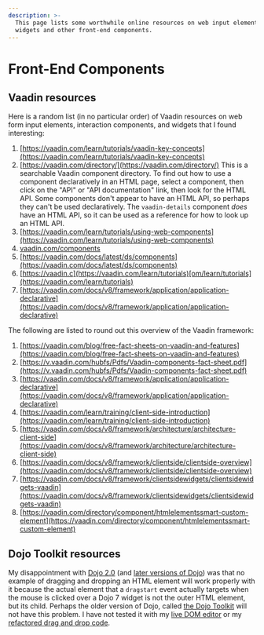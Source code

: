 ```yaml
---
description: >-
  This page lists some worthwhile online resources on web input elements and
  widgets and other front-end components.
---
```


# Front-End Components

## Vaadin resources

Here is a random list \(in no particular order\) of Vaadin resources on web form input elements, interaction components, and widgets that I found interesting:

1. [https://vaadin.com/learn/tutorials/vaadin-key-concepts](https://vaadin.com/learn/tutorials/vaadin-key-concepts)
2. [https://vaadin.com/directory/](https://vaadin.com/directory/) This is a searchable Vaadin component directory. To find out how to use a component declaratively in an HTML page, select a component, then click on the "API" or "API documentation" link, then look for the HTML API. Some components don't appear to have an HTML API, so perhaps they can't be used declaratively. The `vaadin-details` component _does_ have an HTML API, so it can be used as a reference for how to look up an HTML API.
3. [https://vaadin.com/learn/tutorials/using-web-components](https://vaadin.com/learn/tutorials/using-web-components)
4. [vaadin.com/components](https://vaadin.com/components)
5. [https://vaadin.com/docs/latest/ds/components](https://vaadin.com/docs/latest/ds/components)
6. [https://vaadin.c](https://vaadin.com/learn/tutorials)[om/learn/tutorials](https://vaadin.com/learn/tutorials)
7. [https://vaadin.com/docs/v8/framework/application/application-declarative](https://vaadin.com/docs/v8/framework/application/application-declarative)

The following are listed to round out this overview of the Vaadin framework:

1. [https://vaadin.com/blog/free-fact-sheets-on-vaadin-and-features](https://vaadin.com/blog/free-fact-sheets-on-vaadin-and-features)
2. [https://v.vaadin.com/hubfs/Pdfs/Vaadin-components-fact-sheet.pdf](https://v.vaadin.com/hubfs/Pdfs/Vaadin-components-fact-sheet.pdf)
3. [https://vaadin.com/docs/v8/framework/application/application-declarative](https://vaadin.com/docs/v8/framework/application/application-declarative)
4. [https://vaadin.com/learn/training/client-side-introduction](https://vaadin.com/learn/training/client-side-introduction)
5. [https://vaadin.com/docs/v8/framework/architecture/architecture-client-side](https://vaadin.com/docs/v8/framework/architecture/architecture-client-side)
6. [https://vaadin.com/docs/v8/framework/clientside/clientside-overview](https://vaadin.com/docs/v8/framework/clientside/clientside-overview)
7. [https://vaadin.com/docs/v8/framework/clientsidewidgets/clientsidewidgets-vaadin](https://vaadin.com/docs/v8/framework/clientsidewidgets/clientsidewidgets-vaadin)
8. [https://vaadin.com/directory/component/htmlelementssmart-custom-element](https://vaadin.com/directory/component/htmlelementssmart-custom-element)

## Dojo Toolkit resources

My disappointment with [Dojo 2.0](https://dojo.io/blog/dojo2-0-0-release) \(and [later versions of Dojo](https://dojo.io/)\) was that no example of dragging and dropping an HTML element will work properly with it because the actual element that a `dragstart` event actually targets when the mouse is clicked over a Dojo 7 widget is not the outer HTML element, but its child. Perhaps the older version of Dojo, called [the Dojo Toolkit](https://dojotoolkit.org/) will not have this problem. I have not tested it with my [live DOM editor](https://web-call.cc/) or my [refactored drag and drop code](https://web-call.cc/blog-app.html).



